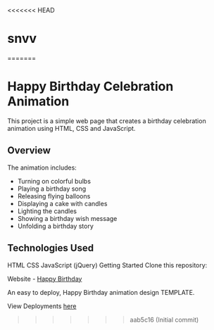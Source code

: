 <<<<<<< HEAD
# snvv
=======
# Happy Birthday Celebration Animation
This project is a simple web page that creates a birthday celebration animation using HTML, CSS and JavaScript.

## Overview
The animation includes:

- Turning on colorful bulbs
- Playing a birthday song
- Releasing flying balloons
- Displaying a cake with candles
- Lighting the candles
- Showing a birthday wish message
- Unfolding a birthday story
  
## Technologies Used
HTML
CSS
JavaScript (jQuery)
Getting Started
Clone this repository:

Website - [Happy Birthday](https://github.com/nafisalawalidris/Happy-Birthday.git)

An easy to deploy, Happy Birthday animation design TEMPLATE.

View Deployments [here]([https://github.com/Rishabh04-02/happy-birthday/deployments])
>>>>>>> aab5c16 (Initial commit)
